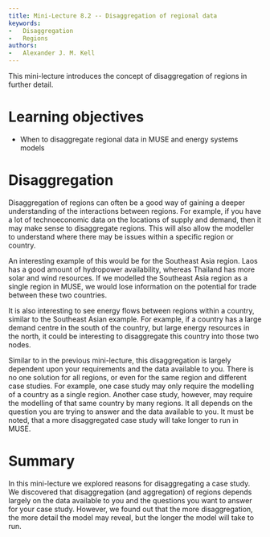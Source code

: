 ```yaml
---
title: Mini-Lecture 8.2 -- Disaggregation of regional data
keywords:
-   Disaggregation
-   Regions
authors:
-   Alexander J. M. Kell
---
```


This mini-lecture introduces the concept of disaggregation of regions in further detail.

# Learning objectives

- When to disaggregate regional data in MUSE and energy systems models


# Disaggregation

Disaggregation of regions can often be a good way of gaining a deeper understanding of the interactions between regions. For example, if you have a lot of technoeconomic data on the locations of supply and demand, then it may make sense to disaggregate regions. This will also allow the modeller to understand where there may be issues within a specific region or country. 

An interesting example of this would be for the Southeast Asia region. Laos has a good amount of hydropower availability, whereas Thailand has more solar and wind resources. If we modelled the Southeast Asia region as a single region in MUSE, we would lose information on the potential for trade between these two countries. 

It is also interesting to see energy flows between regions within a country, similar to the Southeast Asian example. For example, if a country has a large demand centre in the south of the country, but large energy resources in the north, it could be interesting to disaggregate this country into those two nodes.

Similar to in the previous mini-lecture, this disaggregation is largely dependent upon your requirements and the data available to you. There is no one solution for all regions, or even for the same region and different case studies. For example, one case study may only require the modelling of a country as a single region. Another case study, however, may require the modelling of that same country by many regions. It all depends on the question you are trying to answer and the data available to you. It must be noted, that a more disaggregated case study will take longer to run in MUSE.

# Summary

In this mini-lecture we explored reasons for disaggregating a case study. We discovered that disaggregation (and aggregation) of regions depends largely on the data available to you and the questions you want to answer for your case study. However, we found out that the more disaggregation, the more detail the model may reveal, but the longer the model will take to run.

